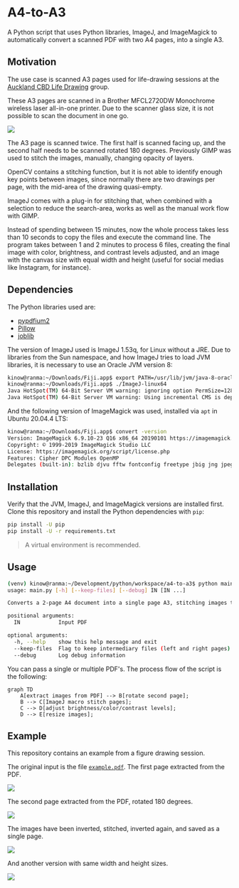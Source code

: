 # A4-to-A3

A Python script that uses Python libraries, ImageJ, and ImageMagick to
automatically convert a scanned PDF with two A4 pages, into a single A3.

## Motivation

The use case is scanned A3 pages used for life-drawing sessions at the
[Auckland CBD Life Drawing](https://www.facebook.com/groups/aklcbdlifedrawing)
group.

These A3 pages are scanned in a Brother MFCL2720DW Monochrome wireless
laser all-in-one printer. Due to the scanner glass size, it is not possible
to scan the document in one go.

![](./printer.jpg)

The A3 page is scanned twice. The first half is scanned facing up, and the
second half needs to be scanned rotated 180 degrees. Previously GIMP was
used to stitch the images, manually, changing opacity of layers.

OpenCV contains a stitching function, but it is not able to identify
enough key points between images, since normally there are two drawings
per page, with the mid-area of the drawing quasi-empty.

ImageJ comes with a plug-in for stitching that, when combined with a
selection to reduce the search-area, works as well as the manual
work flow with GIMP.

Instead of spending between 15 minutes, now the whole process takes
less than 10 seconds to copy the files and execute the command line.
The program takes between 1 and 2 minutes to process 6 files, creating
the final image with color, brightness, and contrast levels adjusted,
and an image with the canvas size with equal width and height (useful
for social medias like Instagram, for instance).

## Dependencies

The Python libraries used are:

- [pypdfium2](https://pypi.org/project/pypdfium2/)
- [Pillow](https://pypi.org/project/Pillow/)
- [joblib](https://pypi.org/project/joblib/)

The version of ImageJ used is ImageJ 1.53q, for Linux without a JRE.
Due to libraries from the Sun namespace, and how ImageJ tries to
load JVM libraries, it is necessary to use an Oracle JVM version 8:

```bash
kinow@ranma:~/Downloads/Fiji.app$ export PATH=/usr/lib/jvm/java-8-oracle/bin:$PATH
kinow@ranma:~/Downloads/Fiji.app$ ./ImageJ-linux64 
Java HotSpot(TM) 64-Bit Server VM warning: ignoring option PermSize=128m; support was removed in 8.0
Java HotSpot(TM) 64-Bit Server VM warning: Using incremental CMS is deprecated and will likely be removed in a future release
```

And the following version of ImageMagick was used, installed via `apt`
in Ubuntu 20.04.4 LTS:

```bash
kinow@ranma:~/Downloads/Fiji.app$ convert -version
Version: ImageMagick 6.9.10-23 Q16 x86_64 20190101 https://imagemagick.org
Copyright: © 1999-2019 ImageMagick Studio LLC
License: https://imagemagick.org/script/license.php
Features: Cipher DPC Modules OpenMP 
Delegates (built-in): bzlib djvu fftw fontconfig freetype jbig jng jpeg lcms lqr ltdl lzma openexr pangocairo png tiff webp wmf x xml zlib
```

## Installation

Verify that the JVM, ImageJ, and ImageMagick versions are installed first.
Clone this repository and install the Python dependencies with `pip`:

```bash
pip install -U pip
pip install -U -r requirements.txt
```

> A virtual environment is recommended.
 
## Usage

```bash
(venv) kinow@ranma:~/Development/python/workspace/a4-to-a3$ python main.py -h
usage: main.py [-h] [--keep-files] [--debug] IN [IN ...]

Converts a 2-page A4 document into a single page A3, stitching images that overlap.

positional arguments:
  IN            Input PDF

optional arguments:
  -h, --help    show this help message and exit
  --keep-files  Flag to keep intermediary files (left and right pages)
  --debug       Log debug information
```

You can pass a single or multiple PDF's. The process flow of the script is
the following:

```mermaid
graph TD
    A[extract images from PDF] --> B[rotate second page];
    B --> C[ImageJ macro stitch pages];
    C --> D[adjust brightness/color/contrast levels];
    D --> E[resize images];
```

## Example

This repository contains an example from a figure drawing session.

The original input is the file [`example.pdf`](./example.pdf). 
The first page extracted from the PDF.

![](./example-1.png)

The second page extracted from the PDF, rotated 180 degrees.

![](./example-2.png)

The images have been inverted, stitched, inverted again, and saved as a single page.

![](./example.png)

And another version with same width and height sizes.

![](./example-square.png)
